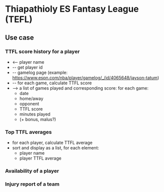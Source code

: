 # Thiapathioly ES Fantasy League (TEFL)

## Use case

### TTFL score history for a player
- <-- player name
- -- get player id
- -- gamelog page (example: https://www.espn.com/nba/player/gamelog/_/id/4065648/jayson-tatum)
- -- for each game, calculate TTFL score
- --> a list of games played and corresponding score: for each game:
    - date
    - home/away
    - opponent
    - TTFL score
    - minutes played
    - (+ bonus, malus?)

### Top TTFL averages
- for each player, calculate TTFL average
- sort and display as a list, for each element:
    - player name
    - player TTFL average

### Availability of a player

### Injury report of a team